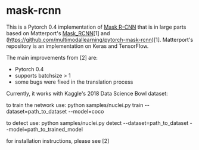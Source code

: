# mask-rcnn


This is a Pytorch 0.4 implementation of [Mask R-CNN](https://arxiv.org/abs/1703.06870) that is in large parts based on Matterport's [Mask_RCNN](https://github.com/matterport/Mask_RCNN)\[1\] and (https://github.com/multimodallearning/pytorch-mask-rcnn)\[1\]. Matterport's repository is an implementation on Keras and TensorFlow.

The main improvements from \[2\] are:
- Pytorch 0.4
- supports batchsize > 1
- some bugs were fixed in the translation process

Currently, it works with Kaggle's 2018 Data Science Bowl dataset:

to train the network use:
python samples/nuclei.py train --dataset=path_to_dataset --model=coco

to detect use:
python samples/nuclei.py detect --dataset=path_to_dataset --model=path_to_trained_model

for installation instructions, please see \[2\]
